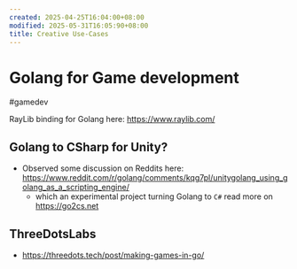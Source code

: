 ```yaml
---
created: 2025-04-25T16:04:00+08:00
modified: 2025-05-31T16:05:90+08:00
title: Creative Use-Cases
---
```



# Golang for Game development
#gamedev

RayLib binding for Golang here:
https://www.raylib.com/

## Golang to CSharp for Unity?

- Observed some discussion on Reddits here: https://www.reddit.com/r/golang/comments/kqg7pl/unitygolang_using_golang_as_a_scripting_engine/
	- which an experimental project turning Golang to `C#` read more on https://go2cs.net

## ThreeDotsLabs 
- https://threedots.tech/post/making-games-in-go/